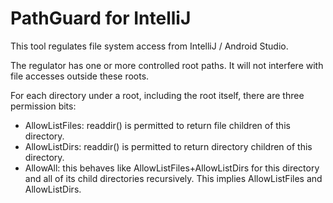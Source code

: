 # PathGuard for IntelliJ

This tool regulates file system access from IntelliJ / Android Studio.

The regulator has one or more controlled root paths. It will not interfere with file accesses outside these roots. 

For each directory under a root, including the root itself, there are three permission bits:

  - AllowListFiles: readdir() is permitted to return file children of this directory.
  - AllowListDirs: readdir() is permitted to return directory children of this directory.
  - AllowAll: this behaves like AllowListFiles+AllowListDirs for this directory and all of its child directories recursively. This implies AllowListFiles and AllowListDirs.

  


